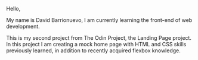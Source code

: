 Hello,

My name is David Barrionuevo, I am currently learning the front-end of web development. 


This is my second project from The Odin Project, the Landing Page project. In this project I am creating a mock home 
page with HTML and CSS skills previously learned, in addition to recently acquired flexbox knowledge.


 
